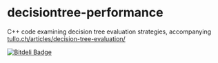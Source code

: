 decisiontree-performance
========================

C++ code examining decision tree evaluation strategies, accompanying [tullo.ch/articles/decision-tree-evaluation/](http://tullo.ch/articles/decision-tree-evaluation/)


[![Bitdeli Badge](https://d2weczhvl823v0.cloudfront.net/ajtulloch/decisiontree-performance/trend.png)](https://bitdeli.com/free "Bitdeli Badge")

